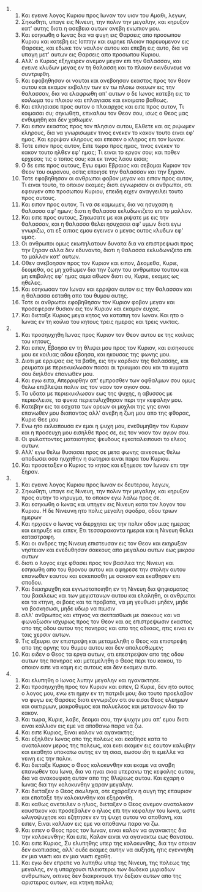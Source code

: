 <ol>
  <li>
    <ol>
      <li>Και εγεινε λογος Κυριου προς Ιωναν τον υιον του Αμαθι, λεγων,</li>
      <li>Σηκωθητι, υπαγε εις Νινευη, την πολιν την μεγαλην, και κηρυξον κατ' αυτης διοτι η ασεβεια αυτων ανεβη ενωπιον μου.</li>
      <li>Και εσηκωθη ο Ιωνας δια να φυγη εις Θαρσεις απο προσωπου Κυριου και κατεβη εις Ιοππην και ευρηκε πλοιον πορευομενον εις Θαρσεις, και εδωκε τον ναυλον αυτου και επεβη εις αυτο, δια να υπαγη μετ' αυτων εις Θαρσεις απο προσωπου Κυριου.</li>
      <li>Αλλ' ο Κυριος εξηγειρεν ανεμον μεγαν επι την θαλασσαν, και εγεινε κλυδων μεγας εν τη θαλασση και το πλοιον εκινδυνευε να συντριφθη.</li>
      <li>Και εφοβηθησαν οι ναυται και ανεβοησαν εκαστος προς τον θεον αυτου και εκαμον εκβολην των εν τω πλοιω σκευων εις την θαλασσαν, δια να ελαφρωθη απ' αυτων ο δε Ιωνας κατεβη εις το κοιλωμα του πλοιου και επλαγιασε και εκοιματο βαθεως.</li>
      <li>Και επλησιασε προς αυτον ο πλοιαρχος και ειπε προς αυτον, Τι κοιμασαι συ; σηκωθητι, επικαλου τον Θεον σου, ισως ο Θεος μας ενθυμηθη και δεν χαθωμεν.</li>
      <li>Και ειπον εκαστος προς τον πλησιον αυτου, Ελθετε και ας ριψωμεν κληρους, δια να γνωρισωμεν τινος ενεκεν το κακον τουτο ειναι εφ' ημας. Και ερριψαν κληρους και επεσεν ο κληρος επι τον Ιωναν.</li>
      <li>Τοτε ειπον προς αυτον, Ειπε τωρα προς ημας, τινος ενεκεν το κακον τουτο ηλθεν εφ' ημας; Τι ειναι το εργον σου; και ποθεν ερχεσαι; τις ο τοπος σου; και εκ τινος λαου εισαι;</li>
      <li>Ο δε ειπε προς αυτους, Εγω ειμαι Εβραιος και σεβομαι Κυριον τον Θεον του ουρανου, οστις εποιησε την θαλασσαν και την ξηραν.</li>
      <li>Τοτε εφοβηθησαν οι ανθρωποι φοβον μεγαν και ειπον προς αυτον, Τι ειναι τουτο, το οποιον εκαμες; διοτι εγνωρισαν οι ανθρωποι, οτι εφευγεν απο προσωπου Κυριου, επειδη ειχεν αναγγειλει τουτο προς αυτους.</li>
      <li>Και ειπον προς αυτον, Τι να σε καμωμεν, δια να ησυχαση η θαλασσα αφ' ημων; διοτι η θαλασσα εκλυδωνιζετο επι το μαλλον.</li>
      <li>Και ειπε προς αυτους, Σηκωσατε με και ριψατε με εις την θαλασσαν, και η θαλασσα θελει ησυχασει αφ' υμων διοτι εγω γνωριζω, οτι εξ αιτιας εμου εγεινεν ο μεγας ουτος κλυδων εφ' υμας.</li>
      <li>Οι ανθρωποι ομως εκωπηλατουν δυνατα δια να επιστρεψωσι προς την ξηραν αλλα δεν εδυναντο, διοτι η θαλασσα εκλυδωνιζετο επι το μαλλον κατ' αυτων.</li>
      <li>Οθεν ανεβοησαν προς τον Κυριον και ειπον, Δεομεθα, Κυριε, δεομεθα, ας μη χαθωμεν δια την ζωην του ανθρωπου τουτου και μη επιβαλης εφ' ημας αιμα αθωον διοτι συ, Κυριε, εκαμες ως ηθελες.</li>
      <li>Και εσηκωσαν τον Ιωναν και ερριψαν αυτον εις την θαλασσαν και η θαλασσα εσταθη απο του θυμου αυτης.</li>
      <li>Τοτε οι ανθρωποι εφοβηθησαν τον Κυριον φοβον μεγαν και προσεφεραν θυσιαν εις τον Κυριον και εκαμον ευχας.</li>
      <li>Και διεταξε Κυριος μεγα κητος να καταπιη τον Ιωναν. Και ητο ο Ιωνας εν τη κοιλια του κητους τρεις ημερας και τρεις νυκτας.</li>
    </ol>
  </li>
  <li>
    <ol>
      <li>Και προσηυχηθη Ιωνας προς Κυριον τον Θεον αυτου εκ της κοιλιας του κητους,</li>
      <li>Και ειπεν, Εβοησα εν τη θλιψει μου προς τον Κυριον, και εισηκουσε μου εκ κοιλιας αδου εβοησα, και ηκουσας της φωνης μου.</li>
      <li>Διοτι με ερριψας εις τα βαθη, εις την καρδιαν της θαλασσης, και ρευματα με περιεκυκλωσαν πασαι αι τρικυμιαι σου και τα κυματα σου διηλθον επανωθεν μου.</li>
      <li>Και εγω ειπα, Απερριφθην απ' εμπροσθεν των οφθαλμων σου ομως θελω επιβλεψει παλιν εις τον ναον τον αγιον σου.</li>
      <li>Τα υδατα με περιεκυκλωσαν εως της ψυχης, η αβυσσος με περιεκλεισε, τα φυκια περιετυλιχθησαν περι την κεφαλην μου.</li>
      <li>Κατεβην εις τα εσχατα των ορεων οι μοχλοι της γης ειναι επανωθεν μου διαπαντος αλλ' ανεβη η ζωη μου απο της φθορας, Κυριε Θεε μου</li>
      <li>Ενω ητο εκλειπουσα εν εμοι η ψυχη μου, ενεθυμηθην τον Κυριον και η προσευχη μου εισηλθε προς σε, εις τον ναον τον αγιον σου.</li>
      <li>Οι φυλαττοντες ματαιοτητας ψευδους εγκαταλειπουσι το ελεος αυτων.</li>
      <li>Αλλ' εγω θελω θυσιασει προς σε μετα φωνης αινεσεως θελω αποδωσει οσα ηυχηθην η σωτηρια ειναι παρα του Κυριου.</li>
      <li>Και προσεταξεν ο Κυριος το κητος και εξημεσε τον Ιωναν επι την ξηραν.</li>
    </ol>
  </li>
  <li>
    <ol>
      <li>Και εγεινε λογος Κυριου προς Ιωναν εκ δευτερου, λεγων,</li>
      <li>Σηκωθητι, υπαγε εις Νινευη, την πολιν την μεγαλην, και κηρυξον προς αυτην το κηρυγμα, το οποιον εγω λαλω προς σε.</li>
      <li>Και εσηκωθη ο Ιωνας και υπηγεν εις Νινευη κατα τον λογον του Κυριου. Η δε Νινευνη ητο πολις μεγαλη σφοδρα, οδου τριων ημερων</li>
      <li>Και ηρχισεν ο Ιωνας να διερχηται εις την πολιν οδον μιας ημερας και εκηρυξε και ειπεν, Ετι τεσσαρακοντα ημεραι και η Νινευη θελει καταστραφη.</li>
      <li>Και οι ανδρες της Νινευη επιστευσαν εις τον Θεον και εκηρυξαν νηστειαν και ενεδυθησαν σακκους απο μεγαλου αυτων εως μικρου αυτων</li>
      <li>διοτι ο λογος ειχε φθασει προς τον βασιλεα της Νινευη και εσηκωθη απο του θρονου αυτου και αφηρεσε την στολην αυτου επανωθεν εαυτου και εσκεπασθη με σακκον και εκαθησεν επι σποδου.</li>
      <li>Και διεκηρυχθη και εγνωστοποιηθη εν τη Νινευη δια ψηφισματος του βασιλεως και των μεγιστανων αυτου και ελαληθη, οι ανθρωποι και τα κτηνη, οι βοες και τα προβατα, να μη γευθωσι μηδεν, μηδε να βοσκησωσι, μηδε υδωρ να πιωσιν</li>
      <li>αλλ' ανθρωπος και κτηνος να σκεπασθωσι με σακκους και να φωναξωσιν ισχυρως προς τον Θεον και ας επιστρεψωσιν εκαστος απο της οδου αυτου της πονηρας και απο της αδικιας, ητις ειναι εν ταις χερσιν αυτων.</li>
      <li>Τις εξευρει αν επιστρεψη και μεταμεληθη ο Θεος και επιστρεψη απο της οργης του θυμου αυτου και δεν απολεσθωμεν;</li>
      <li>Και ειδεν ο Θεος τα εργα αυτων, οτι επεστρεψαν απο της οδου αυτων της πονηρας και μετεμεληθη ο Θεος περι του κακου, το οποιον ειπε να καμη εις αυτους και δεν εκαμεν αυτο.</li>
    </ol>
  </li>
  <li>
    <ol>
      <li>Και ελυπηθη ο Ιωνας λυπην μεγαλην και ηγανακτησε.</li>
      <li>Και προσηυχηθη προς τον Κυριον και ειπεν, Ω Κυριε, δεν ητο ουτος ο λογος μου, ενω ετι ημην εν τη πατριδι μου; δια τουτο προελαβον να φυγω εις Θαρσεις διοτι εγνωριζον οτι συ εισαι Θεος ελεημων και οικτιρμων, μακροθυμος και πολυελεος και μετανοων δια το κακον.</li>
      <li>Και τωρα, Κυριε, λαβε, δεομαι σου, την ψυχην μου απ' εμου διοτι ειναι καλλιον εις εμε να αποθανω παρα να ζω.</li>
      <li>Και ειπε Κυριος, Ειναι καλον να αγανακτης;</li>
      <li>Και εξηλθεν Ιωνας απο της πολεως και εκαθησε κατα το ανατολικον μερος της πολεως, και εκει εκαμεν εις εαυτον καλυβην και εκαθητο υποκατω αυτης εν τη σκια, εωσου ιδη τι εμελλε να γεινη εις την πολιν.</li>
      <li>Και διεταξε Κυριος ο Θεος κολοκυνθην και εκαμε να αναβη επανωθεν του Ιωνα, δια να ηναι σκια υπερανω της κεφαλης αυτου, δια να ανακουφιση αυτον απο της θλιψεως αυτου. Και εχαρη ο Ιωνας δια την κολοκυνθην χαραν μεγαλην.</li>
      <li>Και διεταξεν ο Θεος σκωληκα, οτε εχαραξεν η αυγη της επαυριον και επαταξε την κολοκυνθην και εξηρανθη.</li>
      <li>Και καθως ανετειλεν ο ηλιος, διεταξεν ο Θεος ανεμον ανατολικον καυστικον και προσεβαλεν ο ηλιος επι την κεφαλην του Ιωνα, ωστε ωλιγοψυχησε και εζητησεν εν τη ψυχη αυτου να αποθανη, και ειπεν, Ειναι καλλιον εις εμε να αποθανω παρα να ζω.</li>
      <li>Και ειπεν ο Θεος προς τον Ιωναν, ειναι καλον να αγανακτης δια την κολοκυνθην; Και ειπε, Καλον ειναι να αγανακτω εως θανατου.</li>
      <li>Και ειπε Κυριος, Συ ελυπηθης υπερ της κολοκυνθης, δια την οποιαν δεν εκοπιασας, αλλ' ουδε εκαμες αυτην να αυξηση, ητις εγεννηθη εν μια νυκτι και εν μια νυκτι εχαθη.</li>
      <li>Και εγω δεν επρεπε να λυπηθω υπερ της Νινευη, της πολεως της μεγαλης, εν η υπαρχουσι πλειοτεροι των δωδεκα μυριαδων ανθρωπων, οιτινες δεν διακρινουσι την δεξιαν αυτων απο της αριστερας αυτων, και κτηνη πολλα;</li>
    </ol>
  </li>
</ol>